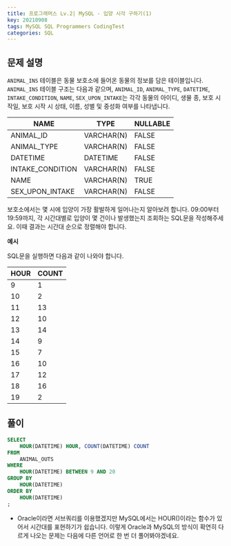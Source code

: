 ```yaml
---
title: 프로그래머스 Lv.2| MySQL - 입양 시각 구하기(1)
key: 20210908
tags: MySQL SQL Programmers CodingTest
categories: SQL
---
```


## 문제 설명

`ANIMAL_INS` 테이블은 동물 보호소에 들어온 동물의 정보를 담은 테이블입니다. `ANIMAL_INS` 테이블 구조는 다음과 같으며, `ANIMAL_ID`, `ANIMAL_TYPE`, `DATETIME`, `INTAKE_CONDITION`, `NAME`, `SEX_UPON_INTAKE`는 각각 동물의 아이디, 생물 종, 보호 시작일, 보호 시작 시 상태, 이름, 성별 및 중성화 여부를 나타냅니다.

|NAME|TYPE|NULLABLE|
|---|---|---|
|ANIMAL_ID|VARCHAR(N)|FALSE|
|ANIMAL_TYPE|VARCHAR(N)|FALSE|
|DATETIME|DATETIME|FALSE|
|INTAKE_CONDITION|VARCHAR(N)|FALSE|
|NAME|VARCHAR(N)|TRUE|
|SEX_UPON_INTAKE|VARCHAR(N)|FALSE|

보호소에서는 몇 시에 입양이 가장 활발하게 일어나는지 알아보려 합니다. 09:00부터 19:59까지, 각 시간대별로 입양이 몇 건이나 발생했는지 조회하는 SQL문을 작성해주세요. 이때 결과는 시간대 순으로 정렬해야 합니다.

**예시**  

SQL문을 실행하면 다음과 같이 나와야 합니다.

|HOUR|COUNT|
|--|--|
|9|1|
|10|2|
|11|13|
|12|10|
|13|14|
|14|9|
|15|7|
|16|10|
|17|12|
|18|16|
|19|2|

## 풀이

~~~sql
SELECT
    HOUR(DATETIME) HOUR, COUNT(DATETIME) COUNT
FROM
    ANIMAL_OUTS
WHERE
    HOUR(DATETIME) BETWEEN 9 AND 20
GROUP BY
    HOUR(DATETIME) 
ORDER BY
    HOUR(DATETIME)
;
~~~

* Oracle이라면 서브쿼리를 이용했겠지만 MySQL에서는 HOUR()이라는 함수가 있어서 시간대를 표현하기가 쉽습니다. 이렇게 Oracle과 MySQL의 방식이 확연히 다르게 나오는 문제는 다음에 다른 언어로 한 번 더 풀어봐야겠네요.  